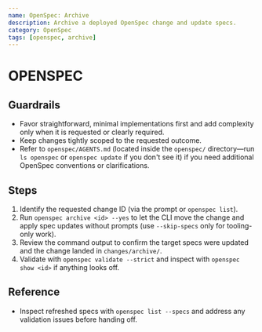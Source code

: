 ```yaml
---
name: OpenSpec: Archive
description: Archive a deployed OpenSpec change and update specs.
category: OpenSpec
tags: [openspec, archive]
---
```


# OPENSPEC
<!-- OPENSPEC:START -->

## **Guardrails**

- Favor straightforward, minimal implementations first and add complexity only when it is requested or clearly required.
- Keep changes tightly scoped to the requested outcome.
- Refer to `openspec/AGENTS.md` (located inside the `openspec/` directory—run `ls openspec` or `openspec update` if you don't see it) if you need additional OpenSpec conventions or clarifications.

## **Steps**

1. Identify the requested change ID (via the prompt or `openspec list`).
2. Run `openspec archive <id> --yes` to let the CLI move the change and apply spec updates without prompts (use `--skip-specs` only for tooling-only work).
3. Review the command output to confirm the target specs were updated and the change landed in `changes/archive/`.
4. Validate with `openspec validate --strict` and inspect with `openspec show <id>` if anything looks off.

## **Reference**

- Inspect refreshed specs with `openspec list --specs` and address any validation issues before handing off.
<!-- OPENSPEC:END -->
